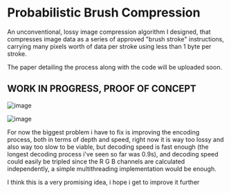 # Probabilistic Brush Compression

An unconventional, lossy image compression algorithm I designed, that compresses image data as a series of approved "brush stroke" instructions, carrying many pixels worth of data per stroke using less than 1 byte per stroke.

The paper detailing the process along with the code will be uploaded soon.

## WORK IN PROGRESS, PROOF OF CONCEPT

![image](https://github.com/EgeEken/PBC/assets/96302110/a371acc6-fae7-48c7-a669-794ab3f76dc7)

![image](https://github.com/EgeEken/PBC/assets/96302110/d4378cac-5da1-4605-920d-87e9ea9adf40)

For now the biggest problem i have to fix is improving the encoding process, both in terms of depth and speed, right now it is way too lossy and also way too slow to be viable, but decoding speed is fast enough (the longest decoding process i've seen so far was 0.9s), and decoding speed could easily be tripled since the R G B channels are calculated independently, a simple multithreading implementation would be enough.

I think this is a very promising idea, i hope i get to improve it further
